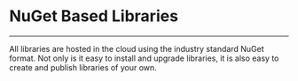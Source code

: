 # NuGet Based Libraries
---
All libraries are hosted in the cloud using the industry standard NuGet format. Not only is it easy to install and upgrade libraries, it is also easy to create and publish libraries of your own.